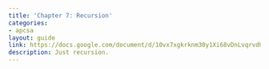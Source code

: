 ```yaml
---
title: 'Chapter 7: Recursion'
categories:
- apcsa
layout: guide
link: https://docs.google.com/document/d/10vx7xgkrknm30y1Xi68vDnLvqrvdUhOfV5i5C68aBIs/
description: Just recursion.
---
```


